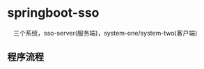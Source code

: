 **springboot-sso**       
==============                           
　三个系统，sso-server(服务端)，system-one/system-two(客户端)

## 程序流程
